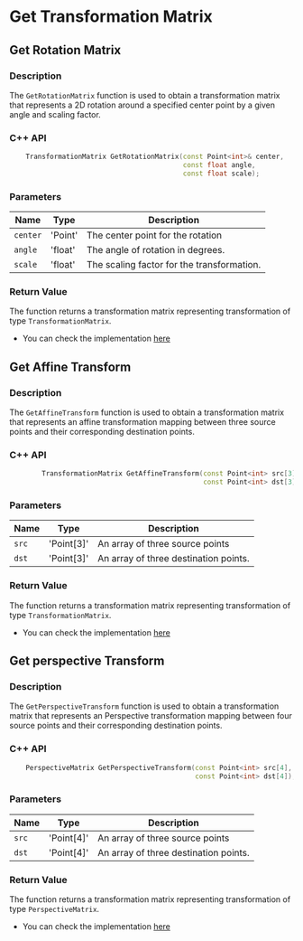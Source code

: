 # Get Transformation Matrix

## Get Rotation Matrix

### Description
The `GetRotationMatrix` function is used to obtain a transformation matrix that represents
a 2D rotation around a specified center point by a given angle and scaling factor.


### C++ API
```c++
    TransformationMatrix GetRotationMatrix(const Point<int>& center,
                                           const float angle,
                                           const float scale);
```
### Parameters

| Name     | Type         | Description                                |
| -------- | -------------|------------------------------------------- |
| `center` | 'Point<int>' |The center point for the rotation           |
| `angle`  | 'float'      |The angle of rotation in degrees.           |
| `scale`  | 'float'      | The scaling factor for the transformation. |

### Return Value
The function returns a transformation matrix representing transformation of type `TransformationMatrix`.

* You can check the implementation [here](../../../../source/WarpAffine/WarpAffine.cpp)

## Get Affine Transform

### Description
The `GetAffineTransform` function is used to  obtain a transformation matrix that represents
an affine transformation mapping between three source points and their corresponding
destination points.


### C++ API
```c++
        TransformationMatrix GetAffineTransform(const Point<int> src[3],
                                                const Point<int> dst[3]);
```
### Parameters

| Name  |      Type      | Description                            |
| ----- | ---------------|--------------------------------------- |
| `src` | 'Point<int>[3]'|An array of three source points         |
| `dst` | 'Point<int>[3]'| An array of three destination points.  |


### Return Value
The function returns a transformation matrix representing transformation of type `TransformationMatrix`.

* You can check the implementation [here](../../../../source/WarpAffine/GetWarpAffine.cpp)


## Get perspective Transform

### Description
The `GetPerspectiveTransform` function is used to  obtain a transformation matrix that represents
an Perspective transformation mapping between four source points and their corresponding
destination points.


### C++ API
```c++
    PerspectiveMatrix GetPerspectiveTransform(const Point<int> src[4],
                                              const Point<int> dst[4]);

```
### Parameters

| Name  |      Type      | Description                            |
| ----- | ---------------|--------------------------------------- |
| `src` | 'Point<int>[4]'|An array of three source points         |
| `dst` | 'Point<int>[4]'|An array of three destination points.   |


### Return Value
The function returns a transformation matrix representing transformation of type `PerspectiveMatrix`.

* You can check the implementation [here](../../../../source/WarpPerspective/GetPerspectiveTransform.cpp)
